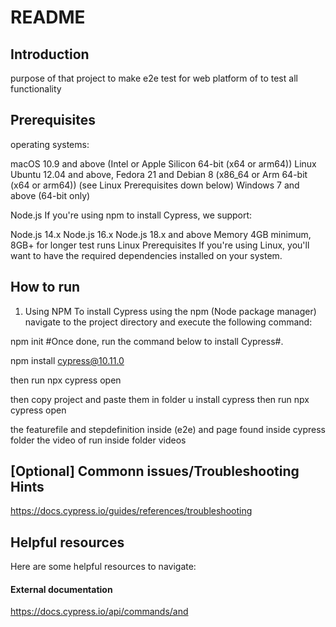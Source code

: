 # README #

## Introduction
purpose of that project to make e2e test for  web platform of  to test all functionality

## Prerequisites
operating systems:

macOS 10.9 and above (Intel or Apple Silicon 64-bit (x64 or arm64))
Linux Ubuntu 12.04 and above, Fedora 21 and Debian 8 (x86_64 or Arm 64-bit (x64 or arm64)) (see Linux Prerequisites down below)
Windows 7 and above (64-bit only)
 
Node.js
If you're using npm to install Cypress, we support:

Node.js 14.x
Node.js 16.x
Node.js 18.x and above
Memory
4GB minimum, 8GB+ for longer test runs
Linux Prerequisites
If you're using Linux, you'll want to have the required dependencies installed on your system.

## How to run
1. Using NPM
To install Cypress using the npm (Node package manager) navigate to the project directory and execute the following command:

npm init
#Once done, run the command below to install Cypress#.

npm install cypress@10.11.0

then 
run
npx cypress open

then copy project and paste them in folder u install cypress
then run
npx cypress open

the  featurefile and stepdefinition inside (e2e)  and page found inside cypress folder
the video of run inside folder videos


## [Optional] Commonn issues/Troubleshooting Hints
https://docs.cypress.io/guides/references/troubleshooting



## Helpful resources
Here are some helpful resources to navigate:


#### External documentation
https://docs.cypress.io/api/commands/and


